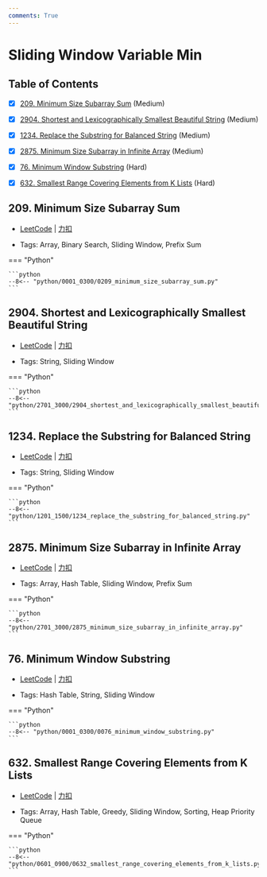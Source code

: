 ```yaml
---
comments: True
---
```


# Sliding Window Variable Min

## Table of Contents

- [x] [209. Minimum Size Subarray Sum](#209-minimum-size-subarray-sum) (Medium)
- [x] [2904. Shortest and Lexicographically Smallest Beautiful String](#2904-shortest-and-lexicographically-smallest-beautiful-string) (Medium)
- [x] [1234. Replace the Substring for Balanced String](#1234-replace-the-substring-for-balanced-string) (Medium)
- [x] [2875. Minimum Size Subarray in Infinite Array](#2875-minimum-size-subarray-in-infinite-array) (Medium)
- [x] [76. Minimum Window Substring](#76-minimum-window-substring) (Hard)
- [x] [632. Smallest Range Covering Elements from K Lists](#632-smallest-range-covering-elements-from-k-lists) (Hard)


## 209. Minimum Size Subarray Sum

-    [LeetCode](https://leetcode.com/problems/minimum-size-subarray-sum/) | [力扣](https://leetcode.cn/problems/minimum-size-subarray-sum/)

-   Tags: Array, Binary Search, Sliding Window, Prefix Sum

=== "Python"

    ```python
    --8<-- "python/0001_0300/0209_minimum_size_subarray_sum.py"
    ```



## 2904. Shortest and Lexicographically Smallest Beautiful String

-    [LeetCode](https://leetcode.com/problems/shortest-and-lexicographically-smallest-beautiful-string/) | [力扣](https://leetcode.cn/problems/shortest-and-lexicographically-smallest-beautiful-string/)

-   Tags: String, Sliding Window

=== "Python"

    ```python
    --8<-- "python/2701_3000/2904_shortest_and_lexicographically_smallest_beautiful_string.py"
    ```



## 1234. Replace the Substring for Balanced String

-    [LeetCode](https://leetcode.com/problems/replace-the-substring-for-balanced-string/) | [力扣](https://leetcode.cn/problems/replace-the-substring-for-balanced-string/)

-   Tags: String, Sliding Window

=== "Python"

    ```python
    --8<-- "python/1201_1500/1234_replace_the_substring_for_balanced_string.py"
    ```



## 2875. Minimum Size Subarray in Infinite Array

-    [LeetCode](https://leetcode.com/problems/minimum-size-subarray-in-infinite-array/) | [力扣](https://leetcode.cn/problems/minimum-size-subarray-in-infinite-array/)

-   Tags: Array, Hash Table, Sliding Window, Prefix Sum

=== "Python"

    ```python
    --8<-- "python/2701_3000/2875_minimum_size_subarray_in_infinite_array.py"
    ```



## 76. Minimum Window Substring

-    [LeetCode](https://leetcode.com/problems/minimum-window-substring/) | [力扣](https://leetcode.cn/problems/minimum-window-substring/)

-   Tags: Hash Table, String, Sliding Window

=== "Python"

    ```python
    --8<-- "python/0001_0300/0076_minimum_window_substring.py"
    ```



## 632. Smallest Range Covering Elements from K Lists

-    [LeetCode](https://leetcode.com/problems/smallest-range-covering-elements-from-k-lists/) | [力扣](https://leetcode.cn/problems/smallest-range-covering-elements-from-k-lists/)

-   Tags: Array, Hash Table, Greedy, Sliding Window, Sorting, Heap Priority Queue

=== "Python"

    ```python
    --8<-- "python/0601_0900/0632_smallest_range_covering_elements_from_k_lists.py"
    ```



